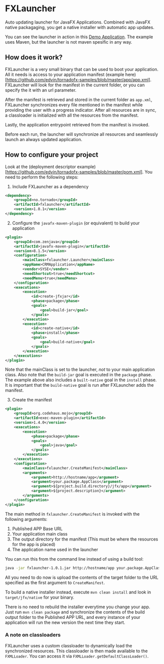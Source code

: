 # FXLauncher

Auto updating launcher for JavaFX Applications. Combined with JavaFX native packagaging, you get
a native installer with automatic app updates.

You can see the launcher in action in this [Demo Application](https://github.com/edvin/tornadofx-samples). The
example uses Maven, but the launcher is not maven spesific in any way.

## How does it work?

FXLauncher is a very small binary that can be used to boot your application. All it needs is access to your application 
manifest (example here)[https://github.com/edvin/tornadofx-samples/blob/master/app/app.xml]. FXLauncher will look
for the manifest in the current folder, or you can specify the it with an url parameter.
 
After the manifest is retrieved and stored in the current folder as `app.xml`, FXLauncher synchronizes every file
 mentioned in the manifest while providing the user with a progress indicator. After all resources are in sync,
 a classloader is initialized with all the resources from the manifest.
 
Lastly, the application entrypoint retrieved from the manifest is invoked.

Before each run, the launcher will synchronize all resources and seamlessly launch an always updated application.

## How to configure your project

Look at the (deployment descriptor example)[https://github.com/edvin/tornadofx-samples/blob/master/pom.xml]. You need
to perform the following steps:

1. Include FXLauncher as a dependency

```xml
<dependency>
	<groupId>no.tornado</groupId>
	<artifactId>fxlauncher</artifactId>
	<version>1.0.1</version>
</dependency>
```

2. Configure the `javafx-maven-plugin` (or equivalent) to build your application

```xml
<plugin>
	<groupId>com.zenjava</groupId>
	<artifactId>javafx-maven-plugin</artifactId>
	<version>8.1.5</version>
	<configuration>
		<mainClass>fxlauncher.Launcher</mainClass>
		<appName>CRMApplication</appName>
		<vendor>SYSE</vendor>
		<needShortcut>true</needShortcut>
		<needMenu>true</needMenu>
	</configuration>
	<executions>
		<execution>
			<id>create-jfxjar</id>
			<phase>package</phase>
			<goals>
				<goal>build-jar</goal>
			</goals>
		</execution>
		<execution>
			<id>create-native</id>
			<phase>install</phase>
			<goals>
				<goal>build-native</goal>
			</goals>
		</execution>
	</executions>
</plugin>
```

Note that the mainClass is set to the launcher, _not_ to your main application class. Also note that the `build-jar`
goal is executed in the `package` phase. The example above also includes a `built-native` goal in the `install` phase.
It is important that the `build-native` goal is run after FXLauncher adds the manifest.

3. Create the manifest

```xml
<plugin>
	<groupId>org.codehaus.mojo</groupId>
	<artifactId>exec-maven-plugin</artifactId>
	<version>1.4.0</version>
	<executions>
		<execution>
			<phase>package</phase>
			<goals>
				<goal>java</goal>
			</goals>
		</execution>
	</executions>
	<configuration>
		<mainClass>fxlauncher.CreateManifest</mainClass>
		<arguments>
			<argument>http://hostname/app</argument>
			<argument>your.package.AppClass</argument>
			<argument>${project.build.directory}/jfx/app</argument>
			<argument>${project.description}</argument>
		</arguments>
	</configuration>
</plugin>
```

The main method in `fxlauncher.CreateManifest` is invoked with the following arguments:
 1. Published APP Base URL
 2. Your application main class
 3. The output directory for the manifest (This must be where the resources for the app is placed)
 4. The application name used in the launcher

You can run this from the command line instead of using a build tool:
 
```bash
java -jar fxlauncher-1.0.1.jar http://hostname/app your.package.AppClass target/jfx/app MyApp
```

All you need to do now is upload the contents of the target folder to the URL specified as the first argument to `CreateManifest`.

To build a native installer instead, execute `mvn clean install` and look in `target/jfx/native` for your binary.

There is no need to rebuild the installer everytime you change your app. Just run `mvn clean package` and synchronize
the contents of the build output folder to the Published APP URL, and every instance of your application will run
the new version the next time they start.

### A note on classloaders

FXLauncher uses a custom classloader to dynamically load the synchronized resources. This classloader is 
then made available to the `FXMLLoader`. You can access it via `FXMLLoader.getDefaultClassLoader()`.